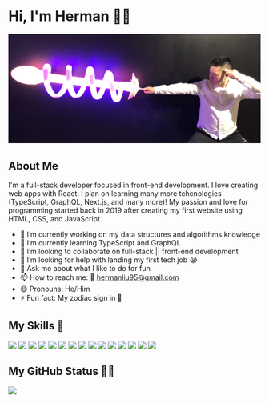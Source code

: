 # Hi, I'm Herman 👋😄

<img src="banner.JPG" alt="XD" />

## About Me

I'm a full-stack developer focused in front-end development. I love creating web apps with React. I plan on learning many more tehcnologies (TypeScript, GraphQL, Next.js, and many more)! My passion and love for programming started back in 2019 after creating my first website using HTML, CSS, and JavaScript.

- 🔭 I’m currently working on my data structures and algorithms knowledge
- 🌱 I’m currently learning TypeScript and GraphQL
- 👯 I’m looking to collaborate on full-stack || front-end development
- 🤔 I’m looking for help with landing my first tech job 😭
- 💬 Ask me about what I like to do for fun
- 📫 How to reach me: 📧 hermanliu95@gmail.com
- 😄 Pronouns: He/Him
- ⚡ Fun fact: My zodiac sign in 🐷

## My Skills 🚀

![](https://img.shields.io/badge/HTML5-E34F26?style=for-the-badge&logo=html5&logoColor=white)
![](https://img.shields.io/badge/JavaScript-F7DF1E?style=for-the-badge&logo=javascript&logoColor=black)
![](https://img.shields.io/badge/Node.js-43853D?style=for-the-badge&logo=node.js&logoColor=white)
![](https://img.shields.io/badge/CSS3-1572B6?style=for-the-badge&logo=css3&logoColor=white)
![](https://img.shields.io/badge/Sass-CC6699?style=for-the-badge&logo=sass&logoColor=white)
![](https://img.shields.io/badge/Express.js-404D59?style=for-the-badge)
![](https://img.shields.io/badge/React-20232A?style=for-the-badge&logo=react&logoColor=61DAFB)
![](https://img.shields.io/badge/Bootstrap-563D7C?style=for-the-badge&logo=bootstrap&logoColor=white)
![](https://img.shields.io/badge/Material--UI-0081CB?style=for-the-badge&logo=material-ui&logoColor=white)
![](https://img.shields.io/badge/Redux-593D88?style=for-the-badge&logo=redux&logoColor=white)
![](https://img.shields.io/badge/jQuery-0769AD?style=for-the-badge&logo=jquery&logoColor=white)
![](https://img.shields.io/badge/Netlify-00C7B7?style=for-the-badge&logo=netlify&logoColor=white)
![](https://img.shields.io/badge/MongoDB-4EA94B?style=for-the-badge&logo=mongodb&logoColor=white)
![](https://img.shields.io/badge/Heroku-430098?style=for-the-badge&logo=heroku&logoColor=white)
![](https://img.shields.io/badge/figma-0AC97F?style=for-the-badge&logo=figma&logoColor=white)

## My GitHub Status 👨‍💻

<img src="https://github-readme-stats.vercel.app/api?username=hermsicle&show_icons=true&count_private-true&theme=dark" />
